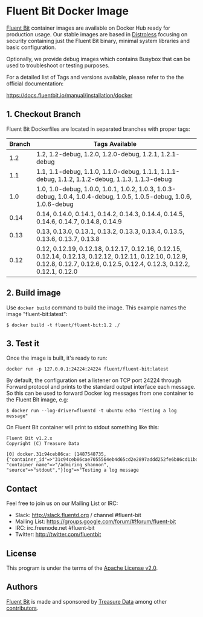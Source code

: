 # Fluent Bit Docker Image

[Fluent Bit](https://fluentbit.io) container images are available on Docker Hub ready for production usage. Our stable images are based in [Distroless](https://github.com/GoogleContainerTools/distroless) focusing on security containing just the Fluent Bit binary, minimal system libraries and basic configuration.

Optionally, we provide debug images which contains Busybox that can be used to troubleshoot or testing purposes.

For a detailed list of Tags and versions available, please refer to the the official documentation:

https://docs.fluentbit.io/manual/installation/docker



## 1. Checkout Branch

Fluent Bit Dockerfiles are located in separated branches with proper tags:

| Branch | Tags Available                                               |
| ------ | ------------------------------------------------------------ |
| 1.2    | 1.2, 1.2-debug, 1.2.0, 1.2.0-debug, 1.2.1, 1.2.1-debug |
| 1.1    | 1.1, 1.1-debug, 1.1.0, 1.1.0-debug, 1.1.1, 1.1.1-debug, 1.1.2, 1.1.2-debug, 1.1.3, 1.1.3-debug |
| 1.0    | 1.0, 1.0-debug, 1.0.0, 1.0.1, 1.0.2, 1.0.3, 1.0.3-debug, 1.0.4, 1.0.4-debug, 1.0.5, 1.0.5-debug, 1.0.6, 1.0.6-debug |
| 0.14   | 0.14, 0.14.0, 0.14.1, 0.14.2, 0.14.3, 0.14.4, 0.14.5, 0.14.6, 0.14.7, 0.14.8, 0.14.9 |
| 0.13   | 0.13, 0.13.0, 0.13.1, 0.13.2, 0.13.3, 0.13.4, 0.13.5, 0.13.6, 0.13.7, 0.13.8 |
| 0.12   | 0.12, 0.12.19, 0.12.18, 0.12.17, 0.12.16, 0.12.15, 0.12.14, 0.12.13, 0.12.12, 0.12.11, 0.12.10, 0.12.9, 0.12.8, 0.12.7, 0.12.6, 0.12.5, 0.12.4, 0.12.3, 0.12.2, 0.12.1, 0.12.0 |

## 2. Build image

Use `docker build` command to build the image. This example names the image "fluent-bit:latest":

```
$ docker build -t fluent/fluent-bit:1.2 ./
```

## 3. Test it

Once the image is built, it's ready to run:

```
docker run -p 127.0.0.1:24224:24224 fluent/fluent-bit:latest
```

By default, the configuration set a listener on TCP port 24224 through Forward protocol and prints to the standard output interface each message. So this can be used to forward Docker log messages from one container to the Fluent Bit image, e.g:

```
$ docker run --log-driver=fluentd -t ubuntu echo "Testing a log message"
```


On Fluent Bit container will print to stdout something like this:

```
Fluent Bit v1.2.x
Copyright (C) Treasure Data

[0] docker.31c94ceb86ca: [1487548735, {"container_id"=>"31c94ceb86cae7055564eb4d65cd2e2897addd252fe6b86cd11bddd70a871c08", "container_name"=>"/admiring_shannon", "source"=>"stdout","}]og"=>"Testing a log message
```

## Contact

Feel free to join us on our Mailing List or IRC:

 - Slack: http://slack.fluentd.org / channel #fluent-bit
 - Mailing List: https://groups.google.com/forum/#!forum/fluent-bit
 - IRC: irc.freenode.net #fluent-bit
 - Twitter: http://twitter.com/fluentbit

## License

This program is under the terms of the [Apache License v2.0](http://www.apache.org/licenses/LICENSE-2.0).

## Authors

[Fluent Bit](http://fluentbit.io) is made and sponsored by [Treasure Data](http://treasuredata.com) among other [contributors](https://github.com/fluent/fluent-bit/graphs/contributors).
